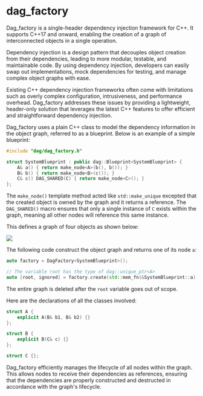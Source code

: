 # dag_factory
Dag_factory is a single-header dependency injection framework for C++. It supports C++17 and onward, enabling the creation of a graph of interconnected objects in a single operation.

Dependency injection is a design pattern that decouples object creation from their dependencies, leading to more modular, testable, and maintainable code. By using dependency injection, developers can easily swap out implementations, mock dependencies for testing, and manage complex object graphs with ease.

Existing C++ dependency injection frameworks often come with limitations such as overly complex configuration, intrusiveness, and performance overhead. Dag_factory addresses these issues by providing a lightweight, header-only solution that leverages the latest C++ features to offer efficient and straightforward dependency injection.

Dag_factory uses a plain C++ class to model the dependency information in the object graph, referred to as a blueprint. Below is an example of a simple blueprint:

```c++
#include "dag/dag_factory.h"

struct SystemBlueprint : public dag::Blueprint<SystemBlueprint> {
    A& a() { return make_node<A>(b(), b()); }
    B& b() { return make_node<B>(c()); }
    C& c() DAG_SHARED(C) { return make_node<C>(); }
};
```
The `make_node()` template method acted like `std::make_unique` excepted that the created object is owned by the graph and it returns a reference. The `DAG_SHARED()` macro ensures that only a single instance of `C` exists within the graph, meaning all other nodes will reference this same instance.


This defines a graph of four objects as shown below:

![](https://www.plantuml.com/plantuml/png/SoWkIImgAStDuSfFoafDBb5GIhHoL598B5P8X8ia6LevWOMIuWqHWaPmGIEuOBALCrWicOihKK5Nrmwa0y82AmFoG6oWD907PJcavgK0hGS0)


The following code construct the object graph and returns one of its node `a`:

```c++
auto factory = DagFactory<SystemBlueprint>();

// The variable root has the type of dag::unique_ptr<A>
auto [root, ignored] = factory.create(std::mem_fn(&SystemBlueprint::a));
```

The entire graph is deleted after the `root` variable goes out of scope.

Here are the declarations of all the classes involved:

```c++
struct A {
    explicit A(B& b1, B& b2) {}
};

struct B {
    explicit B(C& c) {}
};

struct C {};
```

Dag_factory efficiently manages the lifecycle of all nodes within the graph. This allows nodes to receive their dependencies as references, ensuring that the dependencies are properly constructed and destructed in accordance with the graph's lifecycle.







